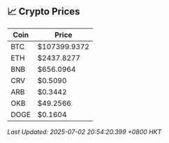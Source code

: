 ## 📈 Crypto Prices

| Coin | Price |
| ---- | ----- |
| BTC | $107399.9372 |
| ETH | $2437.8277 |
| BNB | $656.0964 |
| CRV | $0.5090 |
| ARB | $0.3442 |
| OKB | $49.2566 |
| DOGE | $0.1604 |

_Last Updated: 2025-07-02 20:54:20.399 +0800 HKT_